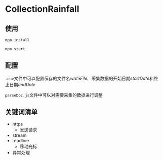 # CollectionRainfall

## 使用

```javascript
npm install
```

```javascript
npm start
```

## 配置
`.env`文件中可以配置保存的文件名*writeFile*、采集数据的开始日期*startDate*和终止日期*endDate*

`parseDoc.js`文件中可以对需要采集的数据进行调整

## 关键词清单
- https
  - 发送请求
- stream
- readline
  - 移动光标
- 异常处理